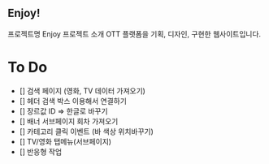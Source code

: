## Enjoy!

프로젝트명
Enjoy
프로젝트 소개
OTT 플랫폼을 기획, 디자인, 구현한 웹사이트입니다.

# To Do

- [] 검색 페이지 (영화, TV 데이터 가져오기)
- [] 헤더 검색 박스 이용해서 연결하기
- [] 장르값 ID => 한글로 바꾸기
- [] 배너 서브페이지 회차 가져오기
- [] 카테고리 클릭 이벤트 (바 색상 위치바꾸기)
- [] TV/영화 탭메뉴(서브페이지)
- [] 반응형 작업
